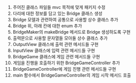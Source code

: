 1. 주어진 클래스 파일들 mvc 목적에 맞게 패키지 수정
2. 다리에 대한 정보를 담고 있는 Bridge 클래스 생성
3. Bridge 모델과 관련하여 공통으로 사용할 상수 클래스 추가
4. Bridge 위, 아래 칸에 대한 enum 추가
5. BridgeMaker의 makeBridge 메서드로 Bridge 생성하도록 구현
6. 출력문으로 사용할 문자열들 모아둘 상수 클래스 추가
7. OutputView 클래스에 출력 관련 메서드들 구현
8. InputView 클래스에 입력 관련 메서드들 구현
9. BridgeGame 클래스에 게임 관련 메서드들 구현
10. 게임을 진행을 호출하기 위한 BridgeGameController 추가
11. BridgeGameController에 게임 진행 관련 메서드들 구현
12. main 함수에서 BridgeGameController의 게임 시작 메서드 호출
